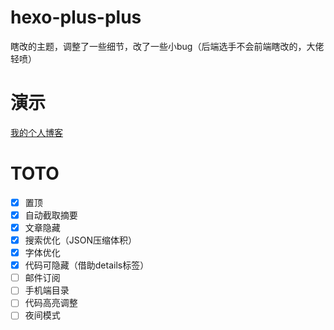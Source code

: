 # hexo-plus-plus
瞎改的主题，调整了一些细节，改了一些小bug（后端选手不会前端瞎改的，大佬轻喷）
# 演示
[我的个人博客](http://imlgw.top/)
# TOTO
- [x] 置顶
- [x] 自动截取摘要
- [x] 文章隐藏
- [x] 搜索优化（JSON压缩体积）
- [x] 字体优化 
- [x] 代码可隐藏（借助details标签）
- [ ] 邮件订阅
- [ ] 手机端目录
- [ ] 代码高亮调整
- [ ] 夜间模式  
